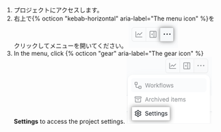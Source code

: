 1. プロジェクトにアクセスします。
1. 右上で{% octicon "kebab-horizontal" aria-label="The menu icon" %}をクリックしてメニューを開いてください。 ![メニューアイコンを表示しているスクリーンショット](/assets/images/help/projects-v2/open-menu.png)
2. In the menu, click {% octicon "gear" aria-label="The gear icon" %} **Settings** to access the project settings. ![Screenshot showing the 'Settings' menu item](/assets/images/help/projects-v2/settings-menu-item.png)
